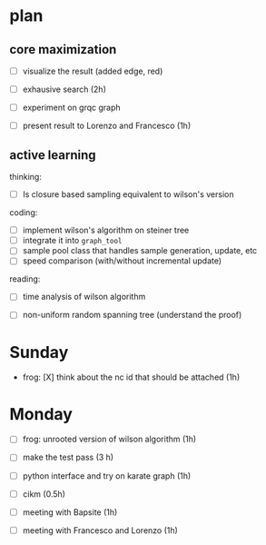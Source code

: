 # plan

## core maximization


- [ ] visualize the result (added edge, red)
- [ ] exhausive search (2h)
- [ ] experiment on grqc graph
- [ ] present result to Lorenzo and Francesco (1h)


## active learning

thinking:

- [ ] Is closure based sampling equivalent to wilson's version

coding:

- [ ] implement wilson's algorithm on steiner tree
- [ ] integrate it into `graph_tool`
- [ ] sample pool class that handles sample generation, update, etc
- [ ] speed comparison (with/without incremental update)

reading:

- [ ] time analysis of wilson algorithm
- [ ] non-uniform random spanning tree (understand the proof)


# Sunday

- frog: [X] think about the nc id that should be attached (1h)


# Monday

- [ ] frog: unrooted version of wilson algorithm (1h)
- [ ] make the test pass (3 h)
- [ ] python interface and try on karate graph (1h)
- [ ] cikm (0.5h)
- [ ] meeting with Bapsite (1h)
- [ ] meeting with Francesco and Lorenzo (1h)


